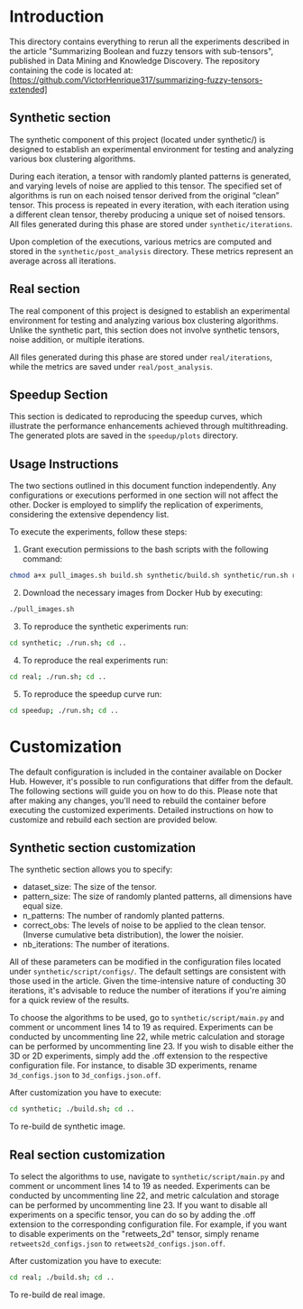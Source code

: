 # Introduction
This directory contains everything to rerun all the experiments described in the article "Summarizing Boolean and fuzzy tensors with
sub-tensors", published in Data Mining and Knowledge Discovery. The repository containing the code is located at: [https://github.com/VictorHenrique317/summarizing-fuzzy-tensors-extended]


## Synthetic section
The synthetic component of this project (located under synthetic/) is designed to establish an experimental environment for testing and analyzing various box clustering algorithms. 

During each iteration, a tensor with randomly planted patterns is generated, and varying levels of noise are applied to this tensor. The specified set of algorithms is run on each noised tensor derived from the original “clean” tensor. This process is repeated in every iteration, with each iteration using a different clean tensor, thereby producing a unique set of noised tensors. All files generated during this phase are stored under `synthetic/iterations`.

Upon completion of the executions, various metrics are computed and stored in the `synthetic/post_analysis` directory. These metrics represent an average across all iterations.

## Real section
The real component of this project is designed to establish an experimental environment for testing and analyzing various box clustering algorithms. Unlike the synthetic part, this section does not involve synthetic tensors, noise addition, or multiple iterations.

All files generated during this phase are stored under `real/iterations`, while the metrics are saved under `real/post_analysis`.

## Speedup Section
This section is dedicated to reproducing the speedup curves, which illustrate the performance enhancements achieved through multithreading. The generated plots are saved in the `speedup/plots` directory.

## Usage Instructions
The two sections outlined in this document function independently. Any configurations or executions performed in one section will not affect the other. Docker is employed to simplify the replication of experiments, considering the extensive dependency list. 

To execute the experiments, follow these steps:

1. Grant execution permissions to the bash scripts with the following command:
```bash
chmod a+x pull_images.sh build.sh synthetic/build.sh synthetic/run.sh real/build.sh real/run.sh
```
2. Download the necessary images from Docker Hub by executing:
```bash
./pull_images.sh
```
3. To reproduce the synthetic experiments run:
```bash
cd synthetic; ./run.sh; cd ..
```
4. To reproduce the real experiments run:
```bash
cd real; ./run.sh; cd ..
```
5. To reproduce the speedup curve run:
```bash
cd speedup; ./run.sh; cd ..
```

# Customization

The default configuration is included in the container available on Docker Hub. However, it's possible to run configurations that differ from the default. The following sections will guide you on how to do this. Please note that after making any changes, you'll need to rebuild the container before executing the customized experiments. Detailed instructions on how to customize and rebuild each section are provided below.

## Synthetic section customization

The synthetic section allows you to specify:

- dataset_size: The size of the tensor.
- pattern_size: The size of randomly planted patterns, all dimensions have equal size.
- n_patterns: The number of randomly planted patterns.
- correct_obs: The levels of noise to be applied to the clean tensor. (Inverse cumulative beta distribution), the lower the noisier.
- nb_iterations: The number of iterations.

All of these parameters can be modified in the configuration files located under `synthetic/script/configs/`. The default settings are consistent with those used in the article. Given the time-intensive nature of conducting 30 iterations, it's advisable to reduce the number of iterations if you're aiming for a quick review of the results.

To choose the algorithms to be used, go to `synthetic/script/main.py` and comment or uncomment lines 14 to 19 as required. Experiments can be conducted by uncommenting line 22, while metric calculation and storage can be performed by uncommenting line 23. If you wish to disable either the 3D or 2D experiments, simply add the .off extension to the respective configuration file. For instance, to disable 3D experiments, rename `3d_configs.json` to `3d_configs.json.off`.

After customization you have to execute:
```bash
cd synthetic; ./build.sh; cd ..
```
To re-build de synthetic image.

## Real section customization

To select the algorithms to use, navigate to `synthetic/script/main.py` and comment or uncomment lines 14 to 19 as needed. Experiments can be conducted by uncommenting line 22, and metric calculation and storage can be performed by uncommenting line 23. If you want to disable all experiments on a specific tensor, you can do so by adding the .off extension to the corresponding configuration file. For example, if you want to disable experiments on the "retweets_2d" tensor, simply rename `retweets2d_configs.json` to `retweets2d_configs.json.off`.

After customization you have to execute:
```bash
cd real; ./build.sh; cd ..
```
To re-build de real image.